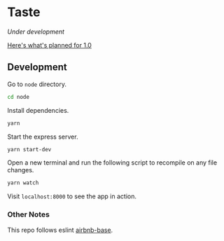 # Taste

*Under development*

[Here's what's planned for 1.0](https://github.com/thektan/taste/milestone/2)

## Development

Go to `node` directory.

```bash
cd node
```

Install dependencies.

```bash
yarn
```

Start the express server.

```bash
yarn start-dev
```

Open a new terminal and run the following script to recompile on any file changes.

```bash
yarn watch
```

Visit `localhost:8000` to see the app in action.

### Other Notes

This repo follows eslint [airbnb-base](https://www.npmjs.com/package/eslint-config-airbnb-base).